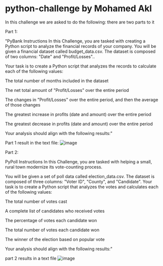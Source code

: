 # python-challenge by Mohamed Akl

In this challenge we are asked to do the following: there are two parts to it


Part 1:


"PyBank Instructions
In this Challenge, you are tasked with creating a Python script to analyze the financial records of your company. You will be given a financial dataset called budget_data.csv. The dataset is composed of two columns: "Date" and "Profit/Losses"..

Your task is to create a Python script that analyzes the records to calculate each of the following values:

The total number of months included in the dataset

The net total amount of "Profit/Losses" over the entire period

The changes in "Profit/Losses" over the entire period, and then the average of those changes

The greatest increase in profits (date and amount) over the entire period

The greatest decrease in profits (date and amount) over the entire period

Your analysis should align with the following results:"


Part 1 result in the text file:
![image](https://github.com/zekoNinja/python-challenge/assets/141674216/08b4bace-8de7-467d-829f-68236a831e4e)



Part 2: 


PyPoll Instructions
In this Challenge, you are tasked with helping a small, rural town modernize its vote-counting process.

You will be given a set of poll data called election_data.csv. The dataset is composed of three columns: "Voter ID", "County", and "Candidate". Your task is to create a Python script that analyzes the votes and calculates each of the following values:

The total number of votes cast

A complete list of candidates who received votes

The percentage of votes each candidate won

The total number of votes each candidate won

The winner of the election based on popular vote

Your analysis should align with the following results:"

part 2 results in a text file
![image](https://github.com/zekoNinja/python-challenge/assets/141674216/d64334d8-336a-49b6-a8a8-5e81f34af3e1)


